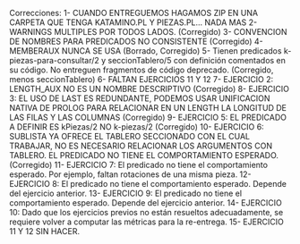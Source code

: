 Correcciones: 
1- CUANDO ENTREGUEMOS HAGAMOS ZIP EN UNA CARPETA QUE TENGA KATAMINO.PL Y PIEZAS.PL... NADA MAS
2- WARNINGS MULTIPLES POR TODOS LADOS. (Corregido)
3- CONVENCION DE NOMBRES PARA PREDICADOS NO CONSISTENTE (Corregido)
4- MEMBERAUX NUNCA SE USA (Borrado, Corregido)
5- Tienen predicados k-piezas-para-consultar/2 y seccionTablero/5 con definición comentados en su código. No entreguen fragmentos de código deprecado. (Corregido, menos seccionTablero)
6- FALTAN EJERCICIOS 11 Y 12
7- EJERCICIO 2: LENGTH_AUX NO ES UN NOMBRE DESCRIPTIVO (Corregido)
8- EJERCICIO 3: EL USO DE LAST ES REDUNDANTE, PODEMOS USAR UNIFICACION NATIVA DE PROLOG PARA RELACIONAR EN UN LENGTH LA LONGITUD DE LAS FILAS Y LAS COLUMNAS (Corregido)
9- EJERCICIO 5: EL PREDICADO A DEFINIR ES kPiezas/2 NO k-piezas/2 (Corregido)
10- EJERCICIO 6: SUBLISTA YA OFRECE EL TABLERO SECCIONADO CON EL CUAL TRABAJAR, NO ES NECESARIO RELACIONAR LOS ARGUMENTOS CON TABLERO. EL PREDICADO NO TIENE EL COMPORTAMIENTO ESPERADO. (Corregido)
11- EJERCICIO 7: El predicado no tiene el comportamiento esperado. Por ejemplo, faltan rotaciones de una misma pieza.
12- EJERCICIO 8: El predicado no tiene el comportamiento esperado. Depende del ejercicio anterior.
13- EJERCICIO 9: El predicado no tiene el comportamiento esperado. Depende del ejercicio anterior.
14- EJERCICIO 10: Dado que los ejercicios previos no están resueltos adecuadamente, se requiere volver a computar las métricas para la re-entrega.
15- EJERCICIO 11 Y 12 SIN HACER. 